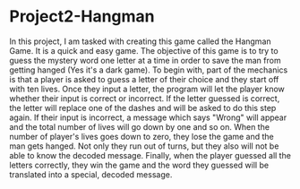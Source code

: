 # Project2-Hangman
In this project, I am tasked with creating this game called the Hangman Game. It is a quick and easy game. The objective of this game is to try to guess the mystery word one letter at a time in order to save the man from getting hanged (Yes it's a dark game). To begin with, part of the mechanics is that a player is asked to guess a letter of their choice and they start off with ten lives. Once they input a letter, the program will let the player know whether their input is correct or incorrect. If the letter guessed is correct, the letter will replace one of the dashes and will be asked to do this step again. If their input is incorrect, a message which says "Wrong" will appear and the total number of lives will go down by one and so on. When the number of player's lives goes down to zero, they lose the game and the man gets hanged. Not only they run out of turns, but they also will not be able to know the decoded message. Finally, when the player guessed all the letters correctly, they win the game and the word they guessed will be translated into a special, decoded message. 

